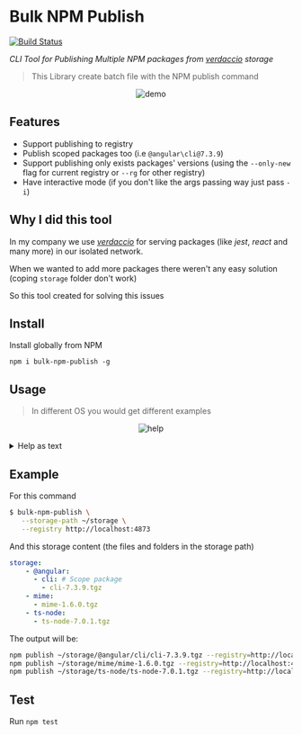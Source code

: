 # Bulk NPM Publish
[![Build Status](https://travis-ci.com/rluvaton/bulk-npm-publish.svg?branch=master)](https://travis-ci.com/rluvaton/bulk-npm-publish)

_CLI Tool for Publishing Multiple NPM packages from [verdaccio](https://verdaccio.org/) storage_
> This Library create batch file with the NPM publish command


<p align="center">
  <img alt="demo" src="https://cdn.jsdelivr.net/gh/rluvaton/bulk-npm-publish@master/docs/demo.svg">
</p>

## Features
- Support publishing to registry
- Publish scoped packages too (i.e `@angular\cli@7.3.9`)
- Support publishing only exists packages' versions (using the `--only-new` flag for current registry or `--rg` for other registry)
- Have interactive mode (if you don't like the args passing way just pass `-i`)

## Why I did this tool
In my company we use [_verdaccio_](https://verdaccio.org/) for serving packages (like _jest_, _react_ and many more) in our isolated network.

When we wanted to add more packages there weren't any easy solution (coping `storage` folder don't work)

So this tool created for solving this issues


## Install
Install globally from NPM
```bas
npm i bulk-npm-publish -g
```

## Usage
> In different OS you would get different examples


<p align="center">
  <img alt="help" src="https://cdn.jsdelivr.net/gh/rluvaton/bulk-npm-publish@master/docs/help.png">
</p>
<details><summary>Help as text</summary>
<p>

```bash
$ bulk-npm-publish -h
Usage: bulk-npm-publish [options]

Options:
  --version                Show version number                                                                                                            [boolean]
  -h, --help               Show help                                                                                                                      [boolean]
  -i, --interactive        If you want to provide input interactively                                                                    [boolean] [default: false]
  --sp, --storage-path     What is the path for the storage you want to publish                                                                            [string]
  -o, --output             Where the publish script will be created                                                                                        [string]
  -r, --registry           What is the registry url you want to publish to                                                                                 [string]
  --only-new               Should publish only new packages? (specify --rg|--remote-registry to use custom registry to check for published packages)
                                                                                                                                         [boolean] [default: false]
  --rg, --remote-registry  What is the registry url you want to check for already published packages                                                       [string]

Examples:
  bulk-npm-publish -i                                             Create publish script interactively
  bulk-npm-publish --sp ~/new-storage                             Create publish script at `./publish.sh` with storage content from `~/new-storage`
  bulk-npm-publish --sp ~/new-storage -o /root/publish-script.sh  Create publish script at `/root/publish-script.sh` with storage content from `~/new-storage`
  bulk-npm-publish --sp ~/new-storage -r http://localhost:4873    Create publish script at `./publish.sh` with storage content from `~/new-storage` that will
                                                                  publish to `http://localhost:4873`
  bulk-npm-publish --sp ~/new-storage --only-new                  Create publish script at `./publish.sh` with storage content from `~/new-storage` that doesn't
                                                                  exist in the currnt registry
  bulk-npm-publish --sp ~/new-storage --rg http://localhost:4873  Create publish script at `./publish.sh` with storage content from `~/new-storage` that doesn't
                                                                  exist in `http://localhost:4873`
```

</p>
</details>



## Example
For this command
```bash
$ bulk-npm-publish \
   --storage-path ~/storage \
   --registry http://localhost:4873
```

And this storage content (the files and folders in the storage path)
```yaml
storage:
    - @angular:
      - cli: # Scope package
        - cli-7.3.9.tgz
    - mime:
      - mime-1.6.0.tgz
    - ts-node:
      - ts-node-7.0.1.tgz
```

The output will be:
```sh
npm publish ~/storage/@angular/cli/cli-7.3.9.tgz --registry=http://localhost:4873
npm publish ~/storage/mime/mime-1.6.0.tgz --registry=http://localhost:4873
npm publish ~/storage/ts-node/ts-node-7.0.1.tgz --registry=http://localhost:4873
```

## Test
Run `npm test`
